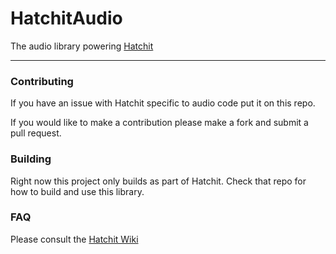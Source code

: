 # HatchitAudio

The audio library powering [Hatchit](https://github.com/thirddegree/Hatchit)

---

### Contributing

If you have an issue with Hatchit specific to audio code put it on this repo.

If you would like to make a contribution please make a fork and submit a pull request.

### Building

Right now this project only builds as part of Hatchit. Check that repo for how to build and use this library.

### FAQ

Please consult the [Hatchit Wiki](https://github.com/thirddegree/Hatchit/wiki)

